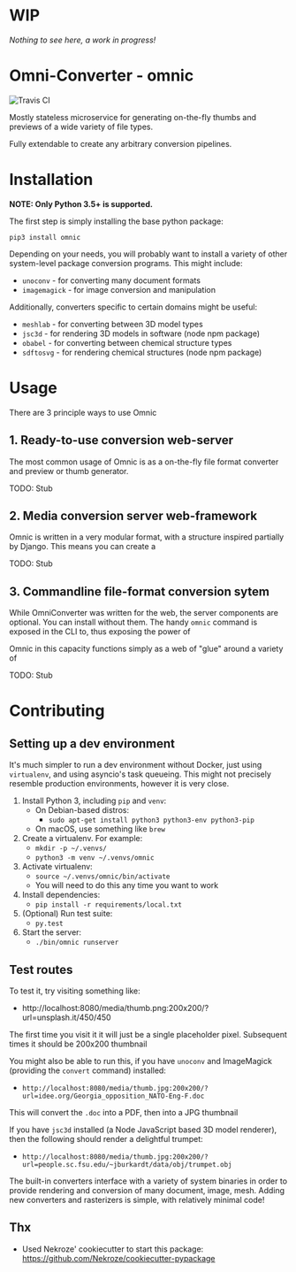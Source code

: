 # WIP

*Nothing to see here, a work in progress!*


# Omni-Converter - omnic

![Travis CI](https://travis-ci.org/michaelpb/omnithumb.svg?branch=master)

Mostly stateless microservice for generating on-the-fly thumbs and previews of
a wide variety of file types.

Fully extendable to create any arbitrary conversion pipelines.

# Installation

**NOTE: Only Python 3.5+ is supported.**

The first step is simply installing the base python package:

`pip3 install omnic`

Depending on your needs, you will probably want to install a variety of other
system-level package conversion programs. This might include:

- `unoconv` - for converting many document formats
- `imagemagick` - for image conversion and manipulation

Additionally, converters specific to certain domains might be useful:

- `meshlab` - for converting between 3D model types
- `jsc3d` - for rendering 3D models in software (node npm package)
- `obabel` - for converting between chemical structure types
- `sdftosvg` - for rendering chemical structures (node npm package)


# Usage

There are 3 principle ways to use Omnic

## 1. Ready-to-use conversion web-server

The most common usage of Omnic is as a on-the-fly file format converter and
preview or thumb generator.

TODO: Stub

## 2. Media conversion server web-framework

Omnic is written in a very modular format, with a structure inspired partially
by Django. This means you can create a

TODO: Stub


## 3. Commandline file-format conversion sytem

While OmniConverter was written for the web, the server components are
optional. You can install without them. The handy `omnic` command is exposed in
the CLI to, thus exposing the power of 

Omnic in this capacity functions simply as a web of "glue" around a variety of 

TODO: Stub



# Contributing

## Setting up a dev environment

It's much simpler to run a dev environment without Docker, just using
`virtualenv`, and using asyncio's task queueing. This might not precisely
resemble production environments, however it is very close.

1. Install Python 3, including `pip` and `venv`:
    * On Debian-based distros:
        * `sudo apt-get install python3 python3-env python3-pip`
    * On macOS, use something like `brew`
2. Create a virtualenv. For example:
    * `mkdir -p ~/.venvs/`
    * `python3 -m venv ~/.venvs/omnic`
3. Activate virtualenv:
    * `source ~/.venvs/omnic/bin/activate`
    * You will need to do this any time you want to work
4. Install dependencies:
    * `pip install -r requirements/local.txt`
5. (Optional) Run test suite:
    * `py.test`
6. Start the server:
    * `./bin/omnic runserver`


## Test routes

To test it, try visiting something like:
* http://localhost:8080/media/thumb.png:200x200/?url=unsplash.it/450/450

The first time you visit it it will just be a single placeholder pixel.
Subsequent times it should be 200x200 thumbnail

You might also be able to run this, if you have `unoconv` and ImageMagick
(providing the `convert` command) installed:
* `http://localhost:8080/media/thumb.jpg:200x200/?url=idee.org/Georgia_opposition_NATO-Eng-F.doc`

This will convert the `.doc` into a PDF, then into a JPG thumbnail

If you have `jsc3d` installed (a Node JavaScript based 3D model renderer), then
the following should render a delightful trumpet:
* `http://localhost:8080/media/thumb.jpg:200x200/?url=people.sc.fsu.edu/~jburkardt/data/obj/trumpet.obj`

The built-in converters interface with a variety of system binaries in order to
provide rendering and conversion of many document, image, mesh. Adding new
converters and rasterizers is simple, with relatively minimal code!

## Thx

* Used Nekroze' cookiecutter to start this package: https://github.com/Nekroze/cookiecutter-pypackage

